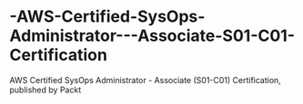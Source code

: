 # -AWS-Certified-SysOps-Administrator---Associate-S01-C01-Certification
 AWS Certified SysOps Administrator - Associate (S01-C01) Certification, published by Packt
